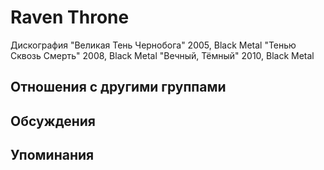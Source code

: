 # Raven Throne

Дискография
"Великая Тень Чернобога" 2005, Black Metal
"Тенью Сквозь Смерть" 2008, Black Metal
"Вечный, Тёмный" 2010, Black Metal

## Отношения с другими группами


## Обсуждения


## Упоминания

